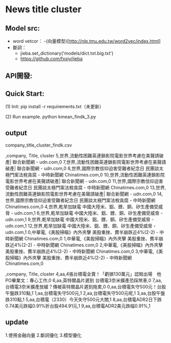 # News title cluster

## Model src:
- word vetcor：
    -(向量模型)[http://nlp.tmu.edu.tw/word2vec/index.html]
- 斷詞：
    - jieba.set_dictionary('models/dict.txt.big.txt')
    - https://github.com/fxsjy/jieba

## API開發:

## Quick Start:
(1) Init: 
pip install -r requirements.txt（未更新）

(2) Run example.
python kmean_findk_3.py


## output

company_title_cluster_findk.csv

,company,    Title,                                  cluster
5,世界,流動性困難英連鎖影院電影世界考慮在美聲請破產| 聯合新聞網 - udn.com,0
7,世界,流動性困難英連鎖影院電影世界考慮在美聲請破產| 聯合新聞網 - udn.com,0
8,世界,國際宗教信仰迫害受難者紀念日 民團談太極門案法稅貪腐 - 中時新聞網 Chinatimes.com,0
10,世界,流動性困難英連鎖影院電影世界考慮在美聲請破產| 聯合新聞網 - udn.com,0
11,世界,國際宗教信仰迫害受難者紀念日 民團談太極門案法稅貪腐 - 中時新聞網 Chinatimes.com,0
13,世界,流動性困難英連鎖影院電影世界考慮在美聲請破產| 聯合新聞網 - udn.com,0
14,世界,國際宗教信仰迫害受難者紀念日 民團談太極門案法稅貪腐 - 中時新聞網 Chinatimes.com,0
4,世界,乾旱加缺電 中國大陸米、鋁、鋰、銅、矽生產備受威脅 - udn.com,1
6,世界,乾旱加缺電 中國大陸米、鋁、鋰、銅、矽生產備受威脅 - udn.com,1
9,世界,乾旱加缺電 中國大陸米、鋁、鋰、銅、矽生產備受威脅 - udn.com,1
12,世界,乾旱加缺電 中國大陸米、鋁、鋰、銅、矽生產備受威脅 - udn.com,1
0,中華電,《美股掃瞄》內外夾擊 美股重挫、費半崩跌近4%(2-2) - 中時新聞網 Chinatimes.com,0
1,中華電,《美股掃瞄》內外夾擊 美股重挫、費半崩跌近4%(2-2) - 中時新聞網 Chinatimes.com,0
2,中華電,《美股掃瞄》內外夾擊 美股重挫、費半崩跌近4%(2-2) - 中時新聞網 Chinatimes.com,0
3,中華電,《美股掃瞄》內外夾擊 美股重挫、費半崩跌近4%(2-2) - 中時新聞網 Chinatimes.com,0



,company,      Title,                           cluster
4,aa,4張台積電全賣！「虧損130萬元」認賠出場　他PO畢業文：專心工作,0
6,aa,英特爾晶片遲到 台積電3奈米擴產恐踩煞車,0
7,aa,台積電3奈米擴產放緩？傳被英特爾晶片遲到拖累,0
0,aa,台積電失守500元！台股午盤跌310點,1
1,aa,台積電失守500元,1
2,aa,台積電失守500元呢,1
3,aa,台股午盤跌310點,1
5,aa,台積電（2330）今天失守500元大關,1
8,aa,台積電ADR2日下跌0.74美元跌幅0.91%折台股494.91元,1
9,aa,台積電ADR2美元跌幅0.91%,1


## update
1.使用金融向量
2.斷詞優化
3.模型優化
       
